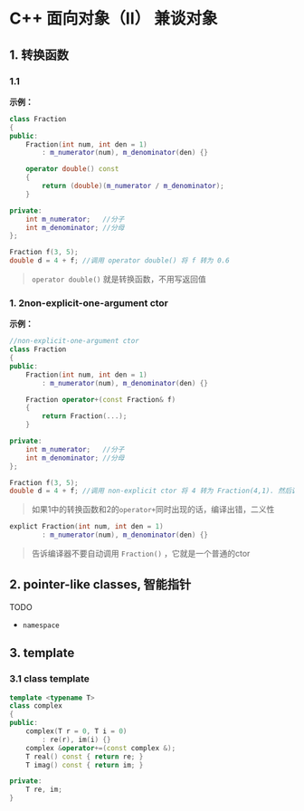 

# C++ 面向对象（II） 兼谈对象



## 1. 转换函数

### 1.1

**示例：**

```c++
class Fraction
{
public:
    Fraction(int num, int den = 1)
        : m_numerator(num), m_denominator(den) {}

    operator double() const
    {
        return (double)(m_numerator / m_denominator);
    }

private:
    int m_numerator;   //分子
    int m_denominator; //分母
};

Fraction f(3, 5);
double d = 4 + f; //调用 operator double() 将 f 转为 0.6
```



> `operator double()` 就是转换函数，不用写返回值









### 1. 2non-explicit-one-argument ctor



**示例：**

```c++
//non-explicit-one-argument ctor
class Fraction
{
public:
    Fraction(int num, int den = 1)
        : m_numerator(num), m_denominator(den) {}

    Fraction operator+(const Fraction& f)
    {
        return Fraction(...);
    }

private:
    int m_numerator;   //分子
    int m_denominator; //分母
};

Fraction f(3, 5);
double d = 4 + f; //调用 non-explicit ctor 将 4 转为 Fraction(4,1). 然后调用operator+

```



> 如果1中的转换函数和2的`operator+`同时出现的话，编译出错，二义性



```c++
explict Fraction(int num, int den = 1)
        : m_numerator(num), m_denominator(den) {}
```

> 告诉编译器不要自动调用 `Fraction()` ，它就是一个普通的ctor





## 2. pointer-like classes, 智能指针

TODO





* `namespace`

  





## 3. template 

### 3.1  class template

```c++
template <typename T>
class complex
{
public:
    complex(T r = 0, T i = 0)
        : re(r), im(i) {}
    complex &operator+=(const complex &);
    T real() const { return re; } 
    T imag() const { return im; }

private:
    T re, im;
}
```



































